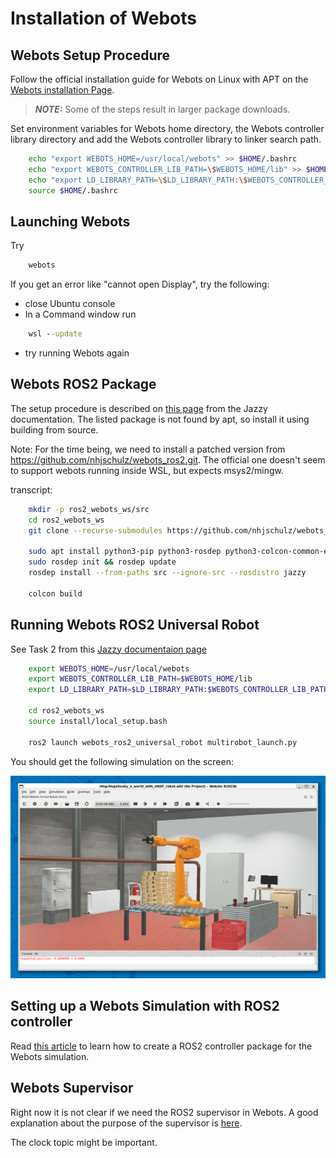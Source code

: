 # Installation of Webots

## Webots Setup Procedure
Follow the official installation guide for Webots on Linux with APT on the 
[Webots installation Page](https://cyberbotics.com/doc/guide/installation-procedure#installing-the-debian-package-with-the-advanced-packaging-tool-apt).

> **_NOTE:_**
Some of the steps result in larger package downloads.

Set environment variables for Webots home directory, the Webots controller library directory and add the Webots controller library to linker search path.
```bash
    echo "export WEBOTS_HOME=/usr/local/webots" >> $HOME/.bashrc
    echo "export WEBOTS_CONTROLLER_LIB_PATH=\$WEBOTS_HOME/lib" >> $HOME/.bashrc
    echo "export LD_LIBRARY_PATH=\$LD_LIBRARY_PATH:\$WEBOTS_CONTROLLER_LIB_PATH/controller" >> $HOME/.bashrc
    source $HOME/.bashrc
```

## Launching Webots

Try 
```bash
    webots
```

If you get an error like "cannot open Display", try the following:
* close Ubuntu console
* In a Command window run

```bat
    wsl --update
```
* try running Webots again

## Webots ROS2 Package

The setup procedure is described on [this page](https://docs.ros.org/en/jazzy/Tutorials/Advanced/Simulators/Webots/Installation-Ubuntu.html)
from the Jazzy documentation. The listed package is not found by apt, so
install it using building from source.

Note: For the time being, we need to install a patched version from https://github.com/nhjschulz/webots_ros2.git.
The official one doesn't seem to support webots running inside WSL, but expects msys2/mingw.

transcript:

```bash
    mkdir -p ros2_webots_ws/src
    cd ros2_webots_ws
    git clone --recurse-submodules https://github.com/nhjschulz/webots_ros2.git src/webots_ros2

    sudo apt install python3-pip python3-rosdep python3-colcon-common-extensions
    sudo rosdep init && rosdep update
    rosdep install --from-paths src --ignore-src --rosdistro jazzy

    colcon build

```

## Running Webots ROS2 Universal Robot

See Task 2 from this [Jazzy documentaion page](https://docs.ros.org/en/jazzy/Tutorials/Advanced/Simulators/Webots/Installation-Ubuntu.html#launch-the-webots-ros2-universal-robot-example)

```bash
    export WEBOTS_HOME=/usr/local/webots
    export WEBOTS_CONTROLLER_LIB_PATH=$WEBOTS_HOME/lib
    export LD_LIBRARY_PATH=$LD_LIBRARY_PATH:$WEBOTS_CONTROLLER_LIB_PATH/controller

    cd ros2_webots_ws
    source install/local_setup.bash

    ros2 launch webots_ros2_universal_robot multirobot_launch.py
```

You should get the following simulation on the screen:

![Webots ROS2 Example](./img/Webots_ros2_example.png)

## Setting up a Webots Simulation with ROS2 controller

Read [this article](https://docs.ros.org/en/jazzy/Tutorials/Advanced/Simulators/Webots/Setting-Up-Simulation-Webots-Basic.html)
to learn how to create a ROS2 controller package for the Webots simulation.

## Webots Supervisor

Right now it is not clear if we need the ROS2 supervisor in Webots. 
A good explanation about the purpose of the supervisor is 
[here](https://docs.ros.org/en/jazzy/Tutorials/Advanced/Simulators/Webots/Simulation-Supervisor.html#the-ros2supervisor).

The clock topic might be important.